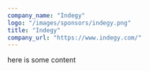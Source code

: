 ```yaml
---
company_name: "Indegy"
logo: "/images/sponsors/indegy.png"
title: "Indegy"
company_url: "https://www.indegy.com/"
---
```


here is some content